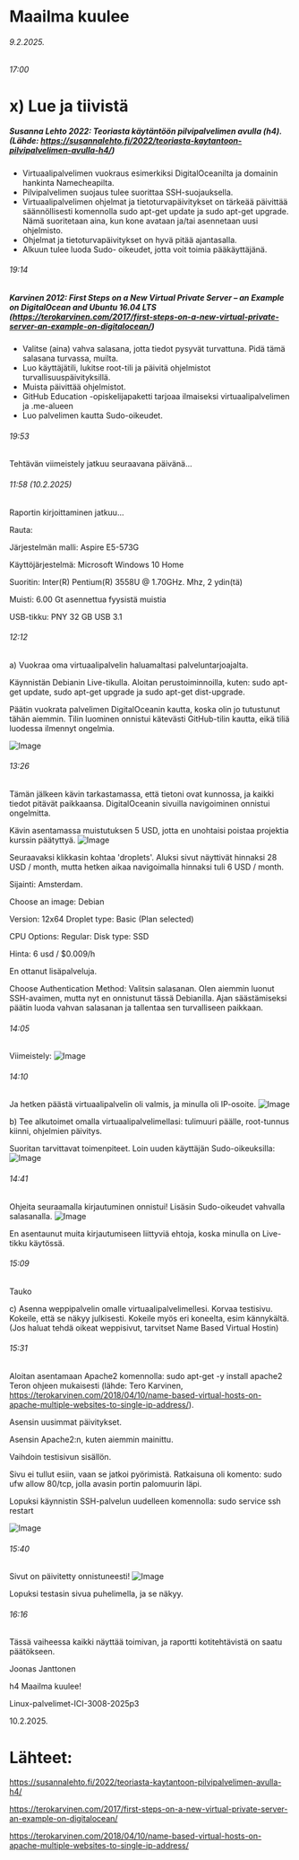 Maailma kuulee
===
###### 9.2.2025.

###### 17:00

x) Lue ja tiivistä
===
##### Susanna Lehto 2022: Teoriasta käytäntöön pilvipalvelimen avulla (h4). (Lähde: https://susannalehto.fi/2022/teoriasta-kaytantoon-pilvipalvelimen-avulla-h4/)
- Virtuaalipalvelimen vuokraus esimerkiksi DigitalOceanilta ja domainin hankinta Namecheapilta.
- Pilvipalvelimen suojaus tulee suorittaa SSH-suojauksella.
- Virtuaalipalvelimen ohjelmat ja tietoturvapäivitykset on tärkeää päivittää säännöllisesti komennolla sudo apt-get update ja sudo apt-get upgrade. Nämä suoritetaan aina, kun kone avataan ja/tai asennetaan uusi ohjelmisto.
- Ohjelmat ja tietoturvapäivitykset on hyvä pitää ajantasalla.
- Alkuun tulee luoda Sudo- oikeudet, jotta voit toimia pääkäyttäjänä.

###### 19:14
  
##### Karvinen 2012: First Steps on a New Virtual Private Server – an Example on DigitalOcean and Ubuntu 16.04 LTS (https://terokarvinen.com/2017/first-steps-on-a-new-virtual-private-server-an-example-on-digitalocean/)

- Valitse (aina) vahva salasana, jotta tiedot pysyvät turvattuna. Pidä tämä salasana turvassa, muilta.
- Luo käyttäjätili, lukitse root-tili ja päivitä ohjelmistot turvallisuuspäivityksillä.
- Muista päivittää ohjelmistot. 
- GitHub Education -opiskelijapaketti tarjoaa ilmaiseksi virtuaalipalvelimen ja .me-alueen
- Luo palvelimen kautta Sudo-oikeudet.



###### 19:53

Tehtävän viimeistely jatkuu seuraavana päivänä...

###### 11:58 (10.2.2025)

Raportin kirjoittaminen jatkuu...

Rauta:

Järjestelmän malli: Aspire E5-573G

Käyttöjärjestelmä: Microsoft Windows 10 Home

Suoritin: Inter(R) Pentium(R) 3558U @ 1.70GHz. Mhz, 2 ydin(tä)

Muisti: 6.00 Gt asennettua fyysistä muistia

USB-tikku: PNY 32 GB USB 3.1

###### 12:12 

a) Vuokraa oma virtuaalipalvelin haluamaltasi palveluntarjoajalta.

Käynnistän Debianin Live-tikulla. Aloitan perustoiminnoilla, kuten: sudo apt-get update, sudo apt-get upgrade ja sudo apt-get dist-upgrade.

Päätin vuokrata palvelimen DigitalOceanin kautta, koska olin jo tutustunut tähän aiemmin. Tilin luominen onnistui kätevästi GitHub-tilin kautta, eikä tiliä luodessa ilmennyt ongelmia. 

![Image](https://github.com/user-attachments/assets/04fb0df0-b0ae-4165-aacf-f2aecf0107bb) 

###### 13:26 

Tämän jälkeen kävin tarkastamassa, että tietoni ovat kunnossa, ja kaikki tiedot pitävät paikkaansa. DigitalOceanin sivuilla navigoiminen onnistui ongelmitta.

Kävin asentamassa muistutuksen 5 USD, jotta en unohtaisi poistaa projektia kurssin päätyttyä.
![Image](https://github.com/user-attachments/assets/c20a1e55-d543-4390-9494-f05d3aa6dde8)

Seuraavaksi klikkasin kohtaa 'droplets'. Aluksi sivut näyttivät hinnaksi 28 USD / month, mutta hetken aikaa navigoimalla hinnaksi tuli 6 USD / month.

Sijainti: Amsterdam.

Choose an image: Debian

Version: 12x64
Droplet type: Basic (Plan selected)

CPU Options: Regular: Disk type: SSD

Hinta: 6 usd / $0.009/h

En ottanut lisäpalveluja. 

Choose Authentication Method: Valitsin salasanan. Olen aiemmin luonut SSH-avaimen, mutta nyt en onnistunut tässä Debianilla. Ajan säästämiseksi päätin luoda vahvan salasanan ja 
tallentaa sen turvalliseen paikkaan.

###### 14:05 

Viimeistely: 
![Image](https://github.com/user-attachments/assets/ca2edc15-af64-43f6-b1ca-8dbd2399dac1)

###### 14:10 

Ja hetken päästä virtuaalipalvelin oli valmis, ja minulla oli IP-osoite.
![Image](https://github.com/user-attachments/assets/a1d23a08-0971-4554-9778-bd14f314f069)


b) Tee alkutoimet omalla virtuaalipalvelimellasi: tulimuuri päälle, root-tunnus kiinni, ohjelmien päivitys.

Suoritan tarvittavat toimenpiteet. Loin uuden käyttäjän Sudo-oikeuksilla:
![Image](https://github.com/user-attachments/assets/ba9689e2-598d-4dc8-8cb0-434315377783)

###### 14:41

Ohjeita seuraamalla kirjautuminen onnistui! Lisäsin Sudo-oikeudet vahvalla salasanalla.
![Image](https://github.com/user-attachments/assets/4bf02401-23e5-4283-9bcf-073d6229c2c7)

En asentaunut muita kirjautumiseen liittyviä ehtoja, koska minulla on Live-tikku käytössä. 

###### 15:09 
Tauko

c) Asenna weppipalvelin omalle virtuaalipalvelimellesi. Korvaa testisivu. Kokeile, että se näkyy julkisesti. Kokeile myös eri koneelta, esim kännykältä. 
(Jos haluat tehdä oikeat weppisivut, tarvitset Name Based Virtual Hostin)
###### 15:31

Aloitan asentamaan Apache2 komennolla: sudo apt-get -y install apache2 Teron ohjeen mukaisesti (lähde: Tero Karvinen, https://terokarvinen.com/2018/04/10/name-based-virtual-hosts-on-apache-multiple-websites-to-single-ip-address/).

Asensin uusimmat päivitykset.

Asensin Apache2:n, kuten aiemmin mainittu.

Vaihdoin testisivun sisällön.

Sivu ei tullut esiin, vaan se jatkoi pyörimistä. Ratkaisuna oli komento: sudo ufw allow 80/tcp, jolla avasin portin palomuurin läpi.

Lopuksi käynnistin SSH-palvelun uudelleen komennolla: sudo service ssh restart

  ![Image](https://github.com/user-attachments/assets/c5296712-89b9-4697-be5f-ae7cf4d6525a)

###### 15:40 

Sivut on päivitetty onnistuneesti!
![Image](https://github.com/user-attachments/assets/b4046a85-de36-4e6d-88d7-495e32ae835a)

Lopuksi testasin sivua puhelimella, ja se näkyy.

###### 16:16

Tässä vaiheessa kaikki näyttää toimivan, ja raportti kotitehtävistä on saatu päätökseen.

Joonas Janttonen

h4 Maailma kuulee!

Linux-palvelimet-ICI-3008-2025p3

10.2.2025.




Lähteet:
===
https://susannalehto.fi/2022/teoriasta-kaytantoon-pilvipalvelimen-avulla-h4/ 

https://terokarvinen.com/2017/first-steps-on-a-new-virtual-private-server-an-example-on-digitalocean/

https://terokarvinen.com/2018/04/10/name-based-virtual-hosts-on-apache-multiple-websites-to-single-ip-address/
